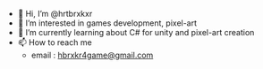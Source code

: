 - 👋 Hi, I’m @hrtbrxkxr
- 👀 I’m interested in games development, pixel-art
- 🌱 I’m currently learning about C# for unity and pixel-art creation
- 📫 How to reach me 
  - email : hbrxkr4game@gmail.com

<!---
hrtbrxkxr/hrtbrxkxr is a ✨ special ✨ repository because its `README.md` (this file) appears on your GitHub profile.
You can click the Preview link to take a look at your changes.
--->
